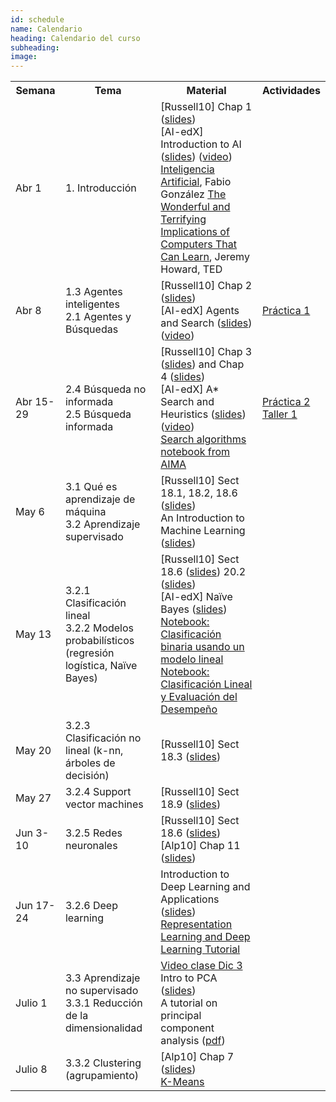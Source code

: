 ```yaml
---
id: schedule
name: Calendario
heading: Calendario del curso
subheading: 
image: 
---
```

<table class="table table-condensed">
	<tbody>
		<tr>
			<th>Semana</th>
			<th>Tema</th>
			<th>Material</th>
			<th>Actividades</th>
		</tr>
		<small>
			<tr>
				<td>Abr 1</td>
				<td>1. Introducción</td>
				<td>
					[Russell10] Chap 1 (<a href= "http://aima.eecs.berkeley.edu/slides-pdf/chapter01.pdf">slides</a>)<br>
					[AI-edX] Introduction to AI (<a href= "http://ai.berkeley.edu/slides/Lecture%201%20--%20Introduction/SP14%20CS188%20Lecture%201%20--%20Introduction.pptx">slides</a>) (<a href= "https://edge.edx.org/courses/course-v1:BerkeleyX+CS188x-SP16+SP16/courseware/a2dc8e2add91416a8f2a64410b3bf8e0/b414886f442a41e4b5fd0408de837e53/">video</a>)<br>
					<a href= "https://github.com/fagonzalezo/iis-2018-2/blob/master/catedra-cc-unal.pdf">Inteligencia Artificial</a>, Fabio González
					<a href= "https://www.ted.com/talks/jeremy_howard_the_wonderful_and_terrifying_implications_of_computers_that_can_learn">The Wonderful and Terrifying Implications of Computers That Can Learn</a>, Jeremy Howard, TED	
				</td>
				<td>
				</td>
			</tr>
			<tr>
				<td>Abr 8</td>
				<td>1.3 Agentes inteligentes<br>
				    2.1 Agentes y Búsquedas<br>
				</td>
				<td>
					[Russell10] Chap 2 (<a href= "http://aima.eecs.berkeley.edu/slides-pdf/chapter02.pdf">slides</a>) <br>
					[AI-edX] Agents and Search (<a href= "http://ai.berkeley.edu/slides/Lecture%202%20--%20Uninformed%20Search/SP14%20CS188%20Lecture%202%20--%20Uninformed%20Search.pptx">slides</a>) (<a href= "https://edge.edx.org/courses/course-v1:BerkeleyX+CS188x-SP16+SP16/courseware/a2dc8e2add91416a8f2a64410b3bf8e0/7c56230af88d467c9737344e2e76092e/">video</a>)<br>
				</td>
				<td>
				<a href= "https://colab.research.google.com/drive/14bQITZS1wVLYJEKG4jNVsWbsBGryuOvY"> Práctica 1 </a>
				</td>
			</tr>
			<tr>
				<td>Abr 15-29</td>
				<td>2.4 Búsqueda no informada<br>
					2.5 Búsqueda informada<br> 
				</td>
				<td>
					[Russell10] Chap 3 (<a href= "http://aima.eecs.berkeley.edu/slides-pdf/chapter03.pdf">slides</a>)  and Chap 4 (<a href= "http://aima.eecs.berkeley.edu/slides-pdf/chapter04a.pdf">slides</a>) <br>
					[AI-edX] A* Search and Heuristics (<a href= "http://ai.berkeley.edu/slides/Lecture%203%20--%20Informed%20Search/SP14%20CS188%20Lecture%203%20--%20Informed%20Search.pptx">slides</a>) (<a href= "https://edge.edx.org/courses/course-v1:BerkeleyX+CS188x-SP16+SP16/courseware/a2dc8e2add91416a8f2a64410b3bf8e0/76f9a53b7aad47638ff968db5938d841/">video</a>)<br>
					<a href= "https://github.com/aimacode/aima-python/blob/master/search4e.ipynb">Search algorithms notebook from AIMA </a>
				</td>
				<td>
				<a href= "https://colab.research.google.com/drive/11Y14ZRc0IoAk3Po49bW6THT9J_TQzNs2">Práctica 2</a><br>
				<a href= "https://nbviewer.jupyter.org/github/fagonzalezo/iis-2019-1/blob/master/taller1.ipynb">Taller 1</a>
				</td>
			</tr>
			<tr>
				<td>May 6</td>
				<td>3.1 Qué es aprendizaje de máquina<br>
					3.2 Aprendizaje supervisado<br>
				</td>
				<td>
					[Russell10] Sect 18.1, 18.2, 18.6 (<a href= "http://aima.eecs.berkeley.edu/slides-pdf/chapter18.pdf">slides</a>) <br>
					An Introduction to Machine Learning (<a href= "https://fagonzalezo.github.io/iis-2019-1/intro-ml.pdf">slides</a>)<br>
				</td>
				<td>
				</td>
			</tr>
			<tr>
				<td>May 13</td>
				<td>
				3.2.1 Clasificación lineal<br>
				3.2.2 Modelos probabilísticos (regresión logística, Naïve Bayes)<br>
				</td>
				<td>
					[Russell10] Sect 18.6 (<a href= "http://aima.eecs.berkeley.edu/slides-pdf/chapter18.pdf">slides</a>) 20.2 (<a href= "http://aima.eecs.berkeley.edu/slides-pdf/chapter20a.pdf">slides</a>)<br>
					[AI-edX] Naïve Bayes (<a href= "http://ai.berkeley.edu/slides/Lecture%2021%20--%20Naive%20Bayes/SP14%20CS188%20Lecture%2021%20--%20Naive%20Bayes.pptx">slides</a>)<br>
					<a href= "https://colab.research.google.com/drive/18skm99K-VsCmd66o0CaZDJiPmOHyDfXX">Notebook: Clasificación binaria usando un modelo lineal</a><br>
					<a href= "https://colab.research.google.com/drive/1T_-CmsSZMAPNiMjfnjXT-sYBGB8DmSM3">Notebook: Clasificación Lineal y Evaluación del Desempeño</a>
				</td>
				<td>
				</td>
			</tr>
			<tr>
				<td>May 20</td>
				<td>3.2.3 Clasificación no lineal (k-nn, árboles de decisión)<br>
				</td>
				<td>
					[Russell10] Sect 18.3 (<a href= "http://aima.eecs.berkeley.edu/slides-pdf/chapter18.pdf">slides</a>) <br>
				</td>
				<td>
				</td>
			</tr>
			<tr>
				<td>May 27</td>
				<td>3.2.4 Support vector machines<br>
				</td>
				<td>
					[Russell10] Sect 18.9 (<a href= "http://aima.eecs.berkeley.edu/slides-pdf/chapter18.pdf">slides</a>) <br>
				</td>
				<td>
				</td>
			</tr>
			<tr>
				<td>Jun 3-10</td>
				<td>3.2.5 Redes neuronales<br>
				</td>
				<td>
					[Russell10] Sect 18.6 (<a href= "http://aima.eecs.berkeley.edu/slides-pdf/chapter18.pdf">slides</a>) <br>
					[Alp10] Chap 11  (<a href= "https://www.cmpe.boun.edu.tr/~ethem/i2ml2e/2e_v1-0/i2ml2e-chap11-v1-0.pdf">slides</a>) <br>
				</td>
				<td>
				</td>
			</tr>
			<tr>
				<td>Jun 17-24</td>
				<td>3.2.6 Deep learning<br>
				</td>
				<td>
					Introduction to Deep Learning and Applications (<a href= "https://github.com/albahnsen/AppliedDeepLearningClass/blob/master/presentations/DL-introduction.pdf">slides</a>) <br>
					<a href= "https://fagonzalezo.github.io/dl_tutorial_upv/">Representation Learning and Deep Learning Tutorial </a><br>
				</td>
				<td>
				</td>
			</tr>
            <tr>
				<td>Julio 1</td>
				<td>
				    3.3 Aprendizaje no supervisado <br>
				    3.3.1 Reducción de la dimensionalidad <br>
				</td>
				<td>
					<a href= "https://www.youtube.com/watch?v=EX1397RTcEs">Video clase Dic 3</a> <br>
					Intro to PCA (<a href= "https://www.scribd.com/presentation/62790749/Intro-to-PCA">slides</a>)
					<br>
					A tutorial on principal component analysis (<a href= "https://www.cs.princeton.edu/picasso/mats/PCA-Tutorial-Intuition_jp.pdf">pdf</a>)
				</td>
				<td>
				</td>
			</tr>
			<tr>
				<td>Julio 8</td>
				<td>3.3.2 Clustering (agrupamiento)<br>
				</td>
				<td>
					[Alp10] Chap 7 (<a href= "http://www.cmpe.boun.edu.tr/~ethem/i2ml2e/2e_v1-0/i2ml2e-chap7-v1-0.pdf">slides</a>)
					<br>
					<a href= "KMeans.pdf">K-Means</a><br>
				</td>
				<td>
				</td>
			</tr>
		</small>
	</tbody>
</table>
